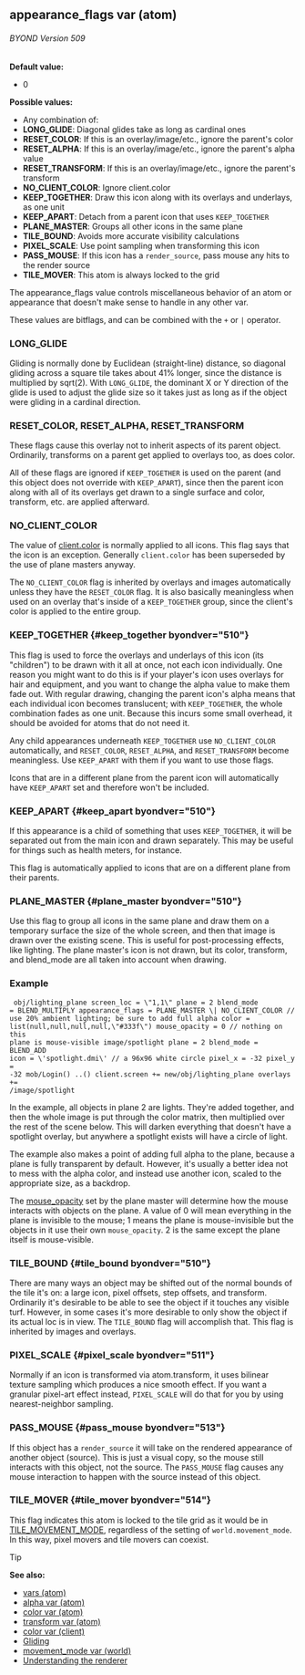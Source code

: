 ## appearance_flags var (atom) 
###### BYOND Version 509

<!-- -->
**Default value:**
+   0
<!-- -->
**Possible values:**
+   Any combination of:
+   **LONG_GLIDE**: Diagonal glides take as long as cardinal ones
+   **RESET_COLOR**: If this is an overlay/image/etc., ignore the
    parent\'s color
+   **RESET_ALPHA**: If this is an overlay/image/etc., ignore the
    parent\'s alpha value
+   **RESET_TRANSFORM**: If this is an overlay/image/etc., ignore the
    parent\'s transform
+   **NO_CLIENT_COLOR**: Ignore client.color
+   **KEEP_TOGETHER**: Draw this icon along with its overlays and
    underlays, as one unit
+   **KEEP_APART**: Detach from a parent icon that uses `KEEP_TOGETHER`
+   **PLANE_MASTER**: Groups all other icons in the same plane
+   **TILE_BOUND**: Avoids more accurate visibility calculations
+   **PIXEL_SCALE**: Use point sampling when transforming this icon
+   **PASS_MOUSE**: If this icon has a `render_source`, pass mouse any
    hits to the render source
+   **TILE_MOVER**: This atom is always locked to the grid


The appearance_flags value controls miscellaneous behavior of
an atom or appearance that doesn\'t make sense to handle in any other
var. 

These values are bitflags, and can be combined with the
`+` or `|` operator.
### LONG_GLIDE


Gliding is normally done by Euclidean (straight-line) distance,
so diagonal gliding across a square tile takes about 41% longer, since
the distance is multiplied by sqrt(2). With `LONG_GLIDE`, the dominant X
or Y direction of the glide is used to adjust the glide size so it takes
just as long as if the object were gliding in a cardinal direction.
### RESET_COLOR, RESET_ALPHA, RESET_TRANSFORM


These flags cause this overlay not to inherit aspects of its
parent object. Ordinarily, transforms on a parent get applied to
overlays too, as does color. 

All of these flags are ignored if
`KEEP_TOGETHER` is used on the parent (and this object does not override
with `KEEP_APART`), since then the parent icon along with all of its
overlays get drawn to a single surface and color, transform, etc. are
applied afterward.
### NO_CLIENT_COLOR


The value of [client.color](/ref/client/var/color.md)  is
normally applied to all icons. This flag says that the icon is an
exception. Generally `client.color` has been superseded by the use of
plane masters anyway. 

The `NO_CLIENT_COLOR` flag is inherited
by overlays and images automatically unless they have the `RESET_COLOR`
flag. It is also basically meaningless when used on an overlay that\'s
inside of a `KEEP_TOGETHER` group, since the client\'s color is applied
to the entire group.
### KEEP_TOGETHER {#keep_together byondver="510"}


This flag is used to force the overlays and underlays of this
icon (its \"children\") to be drawn with it all at once, not each icon
individually. One reason you might want to do this is if your player\'s
icon uses overlays for hair and equipment, and you want to change the
alpha value to make them fade out. With regular drawing, changing the
parent icon\'s alpha means that each individual icon becomes
translucent; with `KEEP_TOGETHER`, the whole combination fades as one
unit. Because this incurs some small overhead, it should be avoided for
atoms that do not need it. 

Any child appearances underneath
`KEEP_TOGETHER` use `NO_CLIENT_COLOR` automatically, and `RESET_COLOR`,
`RESET_ALPHA`, and `RESET_TRANSFORM` become meaningless. Use
`KEEP_APART` with them if you want to use those flags. 

Icons
that are in a different plane from the parent icon will automatically
have `KEEP_APART` set and therefore won\'t be included.
### KEEP_APART {#keep_apart byondver="510"}


If this appearance is a child of something that uses
`KEEP_TOGETHER`, it will be separated out from the main icon and drawn
separately. This may be useful for things such as health meters, for
instance. 

This flag is automatically applied to icons that are
on a different plane from their parents.
### PLANE_MASTER {#plane_master byondver="510"}


Use this flag to group all icons in the same plane and draw
them on a temporary surface the size of the whole screen, and then that
image is drawn over the existing scene. This is useful for
post-processing effects, like lighting. The plane master\'s icon is not
drawn, but its color, transform, and blend_mode are all taken into
account when drawing.
### Example

```
 obj/lighting_plane screen_loc = \"1,1\" plane = 2 blend_mode
= BLEND_MULTIPLY appearance_flags = PLANE_MASTER \| NO_CLIENT_COLOR //
use 20% ambient lighting; be sure to add full alpha color =
list(null,null,null,null,\"#333f\") mouse_opacity = 0 // nothing on this
plane is mouse-visible image/spotlight plane = 2 blend_mode = BLEND_ADD
icon = \'spotlight.dmi\' // a 96x96 white circle pixel_x = -32 pixel_y =
-32 mob/Login() ..() client.screen += new/obj/lighting_plane overlays +=
/image/spotlight 
```
 

In the example, all objects in
plane 2 are lights. They\'re added together, and then the whole image is
put through the color matrix, then multiplied over the rest of the scene
below. This will darken everything that doesn\'t have a spotlight
overlay, but anywhere a spotlight exists will have a circle of light.


The example also makes a point of adding full alpha to the
plane, because a plane is fully transparent by default. However, it\'s
usually a better idea not to mess with the alpha color, and instead use
another icon, scaled to the appropriate size, as a backdrop.


The [mouse_opacity](/ref/atom/var/mouse_opacity.md)  set by the
plane master will determine how the mouse interacts with objects on the
plane. A value of 0 will mean everything in the plane is invisible to
the mouse; 1 means the plane is mouse-invisible but the objects in it
use their own `mouse_opacity`. 2 is the same except the plane itself is
mouse-visible.
### TILE_BOUND {#tile_bound byondver="510"}


There are many ways an object may be shifted out of the normal
bounds of the tile it\'s on: a large icon, pixel offsets, step offsets,
and transform. Ordinarily it\'s desirable to be able to see the object
if it touches any visible turf. However, in some cases it\'s more
desirable to only show the object if its actual loc is in view. The
`TILE_BOUND` flag will accomplish that. This flag is inherited by images
and overlays.
### PIXEL_SCALE {#pixel_scale byondver="511"}


Normally if an icon is transformed via atom.transform, it uses
bilinear texture sampling which produces a nice smooth effect. If you
want a granular pixel-art effect instead, `PIXEL_SCALE` will do that for
you by using nearest-neighbor sampling.
### PASS_MOUSE {#pass_mouse byondver="513"}


If this object has a `render_source` it will take on the
rendered appearance of another object (source). This is just a visual
copy, so the mouse still interacts with this object, not the source. The
`PASS_MOUSE` flag causes any mouse interaction to happen with the source
instead of this object.
### TILE_MOVER {#tile_mover byondver="514"}


This flag indicates this atom is locked to the tile grid as it
would be in [TILE_MOVEMENT_MODE](/ref/world/var/movement_mode.md),
regardless of the setting of `world.movement_mode`. In this way, pixel
movers and tile movers can coexist.

> [!TIP] 
> **See also:**
> +   [vars (atom)](/ref/atom/var.md) 
> +   [alpha var (atom)](/ref/atom/var/alpha.md) 
> +   [color var (atom)](/ref/atom/var/color.md) 
> +   [transform var (atom)](/ref/atom/var/transform.md) 
> +   [color var (client)](/ref/client/var/color.md) 
> +   [Gliding](/ref/%7Bnotes%7D/gliding.md) 
> +   [movement_mode var (world)](/ref/world/var/movement_mode.md) 
> +   [Understanding the renderer](/ref/%7Bnotes%7D/renderer.md) 